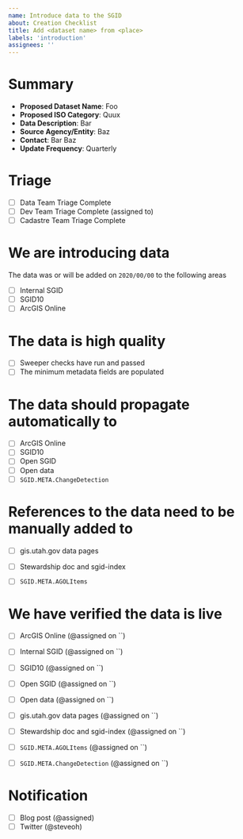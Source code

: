 ```yaml
---
name: Introduce data to the SGID
about: Creation Checklist
title: Add <dataset name> from <place>
labels: 'introduction'
assignees: ''
---
```


<!-- 
Introduce your data, where it comes from, why it is being added etc
-->
# Summary

- **Proposed Dataset Name**: Foo
- **Proposed ISO Category**: Quux
- **Data Description**: Bar
- **Source Agency/Entity**: Baz
- **Contact**: Bar Baz
- **Update Frequency**: Quarterly

<!-- 
When the champion from your team has completed the triage, check [x] the checkbox
-->

# Triage

- [ ] Data Team Triage Complete
- [ ] Dev Team Triage Complete (assigned to)
- [ ] Cadastre Team Triage Complete

# We are introducing data

The data was or will be added on `2020/00/00` to the following areas

<!-- 
add an [x] to the applicable areas you plan to add the data or ~strike~ out thoses that do not apply.
If adding to the internal SGID with the hopes that swapper and forklift will push the item to SGID10 and AGOL
you can strike them out. They are available if for some reason the internal sgid is skipped. 
-->

- [ ] Internal SGID
- [ ] SGID10
- [ ] ArcGIS Online

<!-- 
the data should be in good shape.
-->
# The data is high quality

- [ ] Sweeper checks have run and passed
- [ ] The minimum metadata fields are populated

<!--
Where do we expect the data to show up. Check [x] all the areas 
-->
# The data should propagate automatically to

- [ ] ArcGIS Online
- [ ] SGID10
- [ ] Open SGID
- [ ] Open data
- [ ] `SGID.META.ChangeDetection`

# References to the data need to be manually added to

- [ ] gis.utah.gov data pages
- [ ] Stewardship doc and sgid-index
- [ ] `SGID.META.AGOLItems`


<!--
assign yourself or someone to check that the dataset is live in its area. once verified, add the date of verification `2020/01/01`
-->
# We have verified the data is live 

- [ ] ArcGIS Online (@assigned on ``)
- [ ] Internal SGID (@assigned on ``)
- [ ] SGID10 (@assigned on ``)
- [ ] Open SGID (@assigned on ``)
- [ ] Open data (@assigned on ``)
- [ ] gis.utah.gov data pages (@assigned on ``)
- [ ] Stewardship doc and sgid-index (@assigned on ``)
- [ ] `SGID.META.AGOLItems` (@assigned on ``)
- [ ] `SGID.META.ChangeDetection` (@assigned on ``)


# Notification

- [ ] Blog post (@assigned)
- [ ] Twitter (@steveoh)
